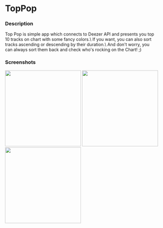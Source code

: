 # TopPop
### Description
Top Pop is simple app which connects to Deezer API and presents you top 10 tracks on chart with some fancy colors.\ 
If you want, you can also sort tracks ascending or descending by their duration.\ 
And don't worry, you can always sort them back and check who's rocking on the Chart! ;)

### Screenshots

<img src="https://user-images.githubusercontent.com/71961749/110953270-7132bf80-8347-11eb-80b0-939ea01df168.png" width="250">    <img src="https://user-images.githubusercontent.com/71961749/110953291-75f77380-8347-11eb-8631-df9d9e93624f.png" width="250">   <img src="https://user-images.githubusercontent.com/71961749/110953279-72fc8300-8347-11eb-9182-036e136c527c.png" width="250">  

